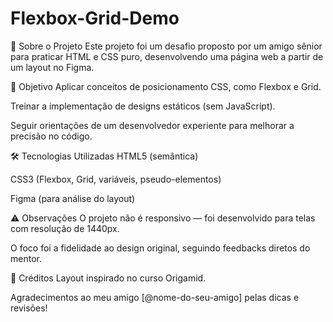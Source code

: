# Flexbox-Grid-Demo

📌 Sobre o Projeto
Este projeto foi um desafio proposto por um amigo sênior para praticar HTML e CSS puro, desenvolvendo uma página web a partir de um layout no Figma.

🎯 Objetivo
Aplicar conceitos de posicionamento CSS, como Flexbox e Grid.

Treinar a implementação de designs estáticos (sem JavaScript).

Seguir orientações de um desenvolvedor experiente para melhorar a precisão no código.

🛠 Tecnologias Utilizadas
HTML5 (semântica)

CSS3 (Flexbox, Grid, variáveis, pseudo-elementos)

Figma (para análise do layout)

⚠ Observações
O projeto não é responsivo — foi desenvolvido para telas com resolução de 1440px.

O foco foi a fidelidade ao design original, seguindo feedbacks diretos do mentor.

📌 Créditos
Layout inspirado no curso Origamid.

Agradecimentos ao meu amigo [@nome-do-seu-amigo] pelas dicas e revisões!
